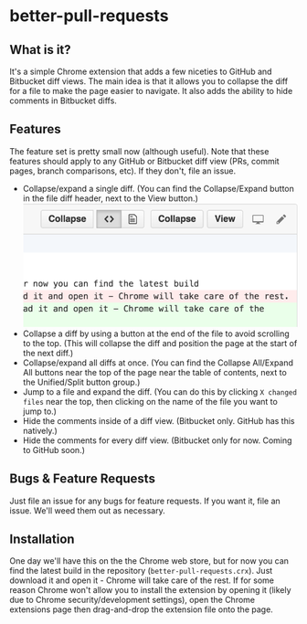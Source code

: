 # better-pull-requests

## What is it?

It's a simple Chrome extension that adds a few niceties to GitHub and Bitbucket diff views.
The main idea is that it allows you to collapse the diff for a file to make
the page easier to navigate. It also adds the ability to hide comments in Bitbucket diffs.

## Features

The feature set is pretty small now (although useful). Note that these features should apply
to any GitHub or Bitbucket diff view (PRs, commit pages, branch comparisons, etc). If they don't, file an issue.

- Collapse/expand a single diff. (You can find the Collapse/Expand button in the file diff header,
	next to the View button.)
	![](docs/collapse.png)
- Collapse a diff by using a button at the end of the file to avoid scrolling to the top. 
	(This will collapse the diff and position the page at the start of the next diff.)
- Collapse/expand all diffs at once. (You can find the Collapse All/Expand All buttons near the top
	of the page near the table of contents, next to the Unified/Split button group.)
- Jump to a file and expand the diff. (You can do this by clicking `X changed files` near the top,
    then clicking on the name of the file you want to jump to.)
- Hide the comments inside of a diff view. (Bitbucket only. GitHub has this natively.)
- Hide the comments for every diff view. (Bitbucket only for now. Coming to GitHub soon.)

## Bugs & Feature Requests

Just file an issue for any bugs for feature requests. If you want it, file an issue.
We'll weed them out as necessary.

## Installation

One day we'll have this on the the Chrome web store, but for now you can find the latest build
in the repository (`better-pull-requests.crx`). Just download it and open it - Chrome will take care of the rest.
If for some reason Chrome won't allow you to install the extension by opening it (likely due to Chrome
security/development settings), open the Chrome extensions page then drag-and-drop the extension file onto the page.